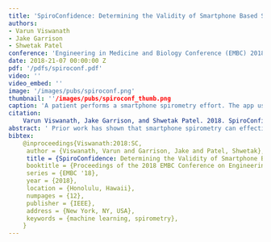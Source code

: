 ```yaml
---
title: 'SpiroConfidence: Determining the Validity of Smartphone Based Spirometry Using Machine Learning'
authors:
- Varun Viswanath
- Jake Garrison
- Shwetak Patel
conference: 'Engineering in Medicine and Biology Conference (EMBC) 2018'
date: 2018-21-07 00:00:00 Z
pdf: '/pdfs/spiroconf.pdf'
video: ''
video_embed: ''
image: '/images/pubs/spiroconf.png'
thumbnail: ''/images/pubs/spiroconf_thumb.png
caption: 'A patient performs a smartphone spirometry effort. The app using our proposed method recognizes that there was too much background noise, so it rejected the effort from analysis.'
citation: 
    Varun Viswanath, Jake Garrison, and Shwetak Patel. 2018. SpiroConfidence: Determining the Validity of Smartphone Based Spirometry Using Machine Learning. In Proceedings of the 2018 EMBC Conference on Engineering in Medicine and Biology Conference (EMBC '18). IEEE, New York, NY, USA, Paper 1262, 4 pages.
abstract: ' Prior work has shown that smartphone spirometry can effectively measure lung function using the phone’s built-in microphone and could one day play a critical role in making spirometry more usable, accessible, and cost-effective. Although traditional spirometry is performed with the guidance of a medical expert, smartphone spirometry lacks the ability to provide the patient feedback or guarantee the quality of a patient’s spirometry efforts. Smartphone spirometry is particu- larly susceptible to poorly performed efforts because any sounds in the environment (e.g., a person’s voice) or mistakes in the effort (e.g., coughs or short breaths) can invalidate the results. We introduce two approaches to analyze and estimate the quality of smartphone spirometry efforts. A gradient boosting model achieves 98.2% precision and 86.6% recall identifying invalid efforts when given expert tuned audio features, while a Gated-Convolutional Recurrent Neural Network achieves 98.3% precision and 88.0% recall and automatically develops patterns from a Mel-spectrogram, a more general audio feature.'
bibtex:
    @inproceedings{Viswanath:2018:SC,
     author = {Viswanath, Varun and Garrison, Jake and Patel, Shwetak},
     title = {SpiroConfidence: Determining the Validity of Smartphone Based Spirometry Using Machine Learning},
     booktitle = {Proceedings of the 2018 EMBC Conference on Engineering in Medicine and Biology Conference},
     series = {EMBC '18},
     year = {2018},
     location = {Honolulu, Hawaii},
     numpages = {12},
     publisher = {IEEE},
     address = {New York, NY, USA},
     keywords = {machine learning, spirometry},
    }
---
```

